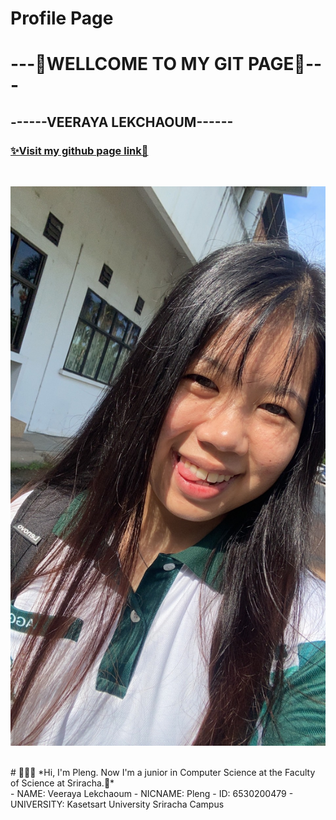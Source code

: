 # Profile Page
# ---💖WELLCOME TO MY GIT PAGE💖---
## ------VEERAYA LEKCHAOUM------
### [✨Visit my github page link🌸](https://valin4637.github.io/)
<br>

![It's ME!!!!](S__16097285.jpg)

<br>
# 💖💖💖
*Hi, I'm Pleng. Now I'm a junior in Computer Science at the Faculty of Science at Sriracha.🍡*
<br>
- NAME: Veeraya Lekchaoum
- NICNAME: Pleng
- ID: 6530200479
- UNIVERSITY: Kasetsart University Sriracha Campus


